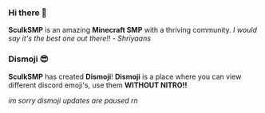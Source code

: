 ### Hi there 👋


**SculkSMP** is an amazing **Minecraft SMP** with a thriving community. 
*I would say it's the best one out there!!*
                                 *- Shriyaans*

### Dismoji 😎

**SculkSMP** has created **Dismoji**!
**Dismoji** is a place where you can view different discord emoji's, use them **WITHOUT NITRO!!**

*im sorry dismoji updates are paused rn*